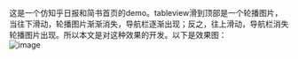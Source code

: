 这是一个仿知乎日报和简书首页的demo。tableview滑到顶部是一个轮播图片，当往下滑动，轮播图片渐渐消失，导航栏逐渐出现；反之，往上滑动，导航栏消失轮播图片出现。所以本文是对这种效果的开发。以下是效果图：
</br>
![image](https://github.com/lunanar/HideAndShowNavigation/blob/master/nav.gif)   
